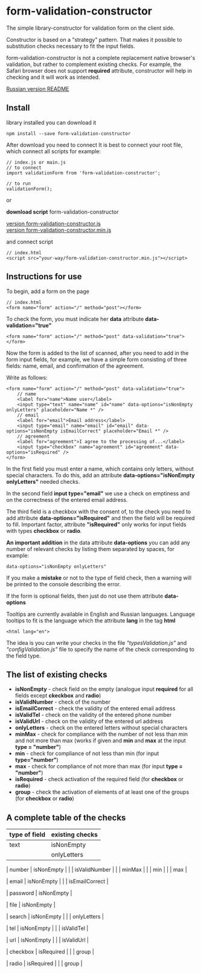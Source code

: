 # form-validation-constructor

The simple library-constructor for validation form on the client side.

Constructor is based on a "strategy" pattern. That makes it possible to
substitution checks necessary to fit the input fields.

form-validation-constructor is not a complete replacement native browser's validation, but rather to complement
existing checks. For example, the Safari browser does not support **required** attribute, constructor 
will help in checking and it will work as intended.

[Russian version README](https://github.com/alexeyvax/form-validation-constructor/blob/master/README_RU.md)

## Install

library installed you can download it

	npm install --save form-validation-constructor

After download you need to connect
It is best to connect your root file, which connect all scripts
for example:

	// index.js or main.js
	// to connect
	import validationForm from 'form-validation-constructor';
	
	// to run
	validationForm();

or 

**download script** form-validation-constructor

[version form-validation-constructor.js](https://github.com/alexeyvax/form-validation-constructor/blob/master/public/form-validation-constructor.js)
<br />
[version form-validation-constructor.min.js](https://github.com/alexeyvax/form-validation-constructor/blob/master/public/form-validation-constructor.min.js)

and connect script

	// index.html
	<script src="your-way/form-validation-constructor.min.js"></script>

## Instructions for use

To begin, add a form on the page

	// index.html
	<form name="form" action="/" method="post"></form>

To check the form, you must indicate her **data** attribute **data-validation="true"**

	<form name="form" action="/" method="post" data-validation="true"></form>

Now the form is added to the list of scanned, after you need to add in the form input fields, for example, 
we have a simple form consisting of three fields: name, email, and confirmation of the agreement.

Write as follows:

	<form name="form" action="/" method="post" data-validation="true">
		// name
		<label for="name">Name user</label>
		<input type="text" name="name" id="name" data-options="isNonEmpty onlyLetters" placeholder="Name *" />
		// email
		<label for="email">Email address</label>
		<input type="email" name="email" id="email" data-options="isNonEmpty isEmailCorrect" placeholder="Email *" />
		// agreement
		<label for="agreement">I agree to the processing of...</label>
		<input type="checkbox" name="agreement" id="agreement" data-options="isRequired" />
	</form>

In the first field you must enter a name, which contains only letters, without special characters. 
To do this, add an attribute **data-options="isNonEmpty onlyLetters"** needed checks.

In the second field **input type="email"** we use a check on emptiness and on the correctness of the entered email address.

The third field is a checkbox with the consent of, to the check you need to add attribute 
**data-options="isRequired"** and then the field will be required to fill. 
Important factor, attribute **"isRequired"** only works for input fields with types **checkbox** or **radio**.

**An important addition** in the data attribute **data-options** you can add any number of relevant
checks by listing them separated by spaces, for example:

	data-options="isNonEmpty onlyLetters"

If you make a **mistake** or not to the type of field check, then a warning will be printed to the console
describing the error.

If the form is optional fields, then just do not use them attribute **data-options**

Tooltips are currently available in English and Russian languages. Language tooltips to fit is the language which 
the attribute **lang** in the tag **html**

	<html lang="en">

The idea is you can write your checks in the file *"typesValidation.js"* 
and *"configValidation.js"* file to specify the name of the check corresponding to the field type.

## The list of existing checks

* **isNonEmpty** - check field on the empty (analogue input **required** for all fields except **ckeckbox** and **radio**)
* **isValidNumber** - check of the number
* **isEmailCorrect** - check the validity of the entered email address
* **isValidTel** - check on the validity of the entered phone number
* **isValidUrl** - check on the validity of the entered url address
* **onlyLetters** - check on the entered letters without special characters
* **minMax** - check for compliance with the number of not less than min and not more than max (works if given
			and **min** and **max** at the input **type = "number"**)
* **min** - check for compliance of not less than min (for input **type="number"**)
* **max** - check for compliance of not more than max (for input **type = "number"**)
* **isRequired** - check activation of the required field (for **checkbox** or **radio**)
* **group** - check the activation of elements of at least one of the groups (for **checkbox** or **radio**)

## A complete table of the checks

| **type of field** | **existing checks** |
| ----------------- | ------------------- |
| text              | isNonEmpty          |
|                   | onlyLetters         |

| number            | isNonEmpty          |
|                   | isValidNumber       |
|                   | minMax              |
|                   | min                 |
|                   | max                 |

| email             | isNonEmpty          |
|                   | isEmailCorrect      |

| password          | isNonEmpty          |

| file              | isNonEmpty          |

| search            | isNonEmpty          |
|                   | onlyLetters         |

| tel               | isNonEmpty          |
|                   | isValidTel          |

| url               | isNonEmpty          |
|                   | isValidUrl          |

| checkbox          | isRequired          |
|                   | group               |

| radio             | isRequired          |
|                   | group               |


